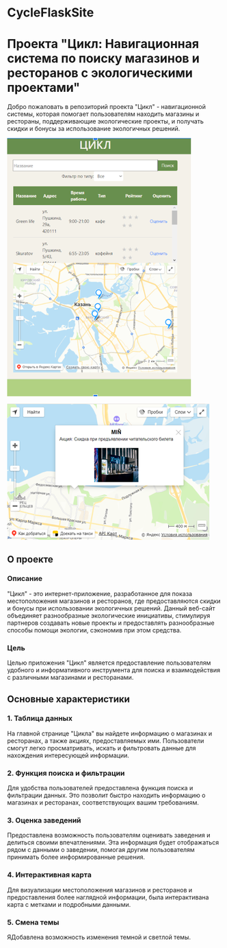 # CycleFlaskSite
# Проекта "Цикл: Навигационная система по поиску магазинов и ресторанов с экологическими проектами"

Добро пожаловать в репозиторий проекта "Цикл" - навигационной системы, которая помогает пользователям находить магазины и рестораны, поддерживающие экологические проекты, и получать скидки и бонусы за использование экологичных решений.

![](https://github.com/DiShaYa/CycleFlaskSite/blob/main/курс%20фот/Снимок%20экрана%202024-05-17%20020329.png)

![](https://github.com/DiShaYa/CycleFlaskSite/blob/main/курс%20фот/2.png)

## О проекте

### Описание

"Цикл" - это интернет-приложение, разработанное для показа местоположения магазинов и ресторанов, где предоставляются скидки и бонусы при использовании экологичных решений. Данный веб-сайт объединяет разнообразные экологические инициативы, стимулируя партнеров создавать новые проекты и предоставлять разнообразные способы помощи экологии, сэкономив при этом средства.

### Цель

Целью приложения "Цикл" является предоставление пользователям удобного и информативного инструмента для поиска и взаимодействия с различными магазинами и ресторанами.

## Основные характеристики

### 1. Таблица данных

На главной странице "Цикла" вы найдете информацию о магазинах и ресторанах, а также акциях, предоставляемых ими. Пользователи смогут легко просматривать, искать и фильтровать данные для нахождения интересующей информации.

### 2. Функция поиска и фильтрации

Для удобства пользователей предоставлена функция поиска и фильтрации данных. Это позволит быстро находить информацию о магазинах и ресторанах, соответствующих вашим требованиям.

### 3. Оценка заведений

Предоставлена возможность пользователям оценивать заведения и делиться своими впечатлениями. Эта информация будет отображаться рядом с данными о заведении, помогая другим пользователям принимать более информированные решения.

### 4. Интерактивная карта

Для визуализации местоположения магазинов и ресторанов и предоставления более наглядной информации, была интерактивана карта с метками и подробными данными.

### 5. Смена темы

ЯДобавлена возможность изменения темной и светлой темы.
